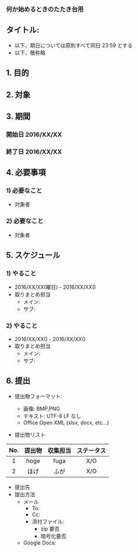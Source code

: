 ### 何か始めるときのたたき台用

## タイトル:

* 以下、期日については原則すべて同日 23:59 とする
* 以下、敬称略

## 1. 目的

## 2. 対象

## 3. 期間

### 開始日 2016/XX/XX
### 終了日 2016/XX/XX

## 4. 必要事項

### 1) 必要なこと
* 対象者

### 2) 必要なこと
* 対象者

## 5. スケジュール

### 1) やること
* 2016/XX/XX(曜日) - 2016/XX/XX()
* 取りまとめ担当
  * メイン:
  * サブ:

### 2) やること
* 2016/XX/XX() - 2016/XX/XX()
* 取りまとめ担当
  * メイン:
  * サブ:

## 6. 提出

* 提出物フォーマット:
  * 画像: BMP,PNG
  * テキスト: UTF-8 LF なし
  * Office Open XML (xlsx, docx, etc...)


* 提出物リスト

| No. | 提出物 | 収集担当 | ステータス |
|:--:|:--:|:--:|:--:|
| 1 | hoge | fuga | X/O |
| 2 | ほげ | ふが | X/O |

* 提出先
* 提出方法
  * メール
    * To:
    * Cc:
    * 添付ファイル:
        * zip 要否
        * 暗号化要否
  * Google Docs:
   
